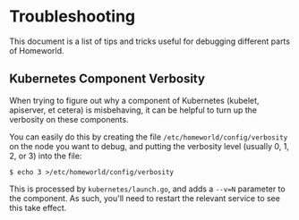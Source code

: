 # Troubleshooting

This document is a list of tips and tricks useful for debugging different parts of Homeworld.

## Kubernetes Component Verbosity

When trying to figure out why a component of Kubernetes (kubelet, apiserver, et cetera) is misbehaving, it can be
helpful to turn up the verbosity on these components.

You can easily do this by creating the file `/etc/homeworld/config/verbosity` on the node you want to debug, and
putting the verbosity level (usually 0, 1, 2, or 3) into the file:

    $ echo 3 >/etc/homeworld/config/verbosity

This is processed by `kubernetes/launch.go`, and adds a `--v=N` parameter to the component. As such, you'll need to
restart the relevant service to see this take effect.

